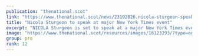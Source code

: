 ```yaml
---
publication: "thenational.scot"
link: "https://www.thenational.scot/news/23102826.nicola-sturgeon-speak-major-new-york-times-cop27-climate-event/"
title: "Nicola Sturgeon to speak at major New York Times event"
excerpt: "NICOLA Sturgeon is set to speak at a major New York Times event during COP27 in Egypt next week."
image: "https://www.thenational.scot/resources/images/16123293/?type=og-image"
group: pro
rank: 12
---
```

